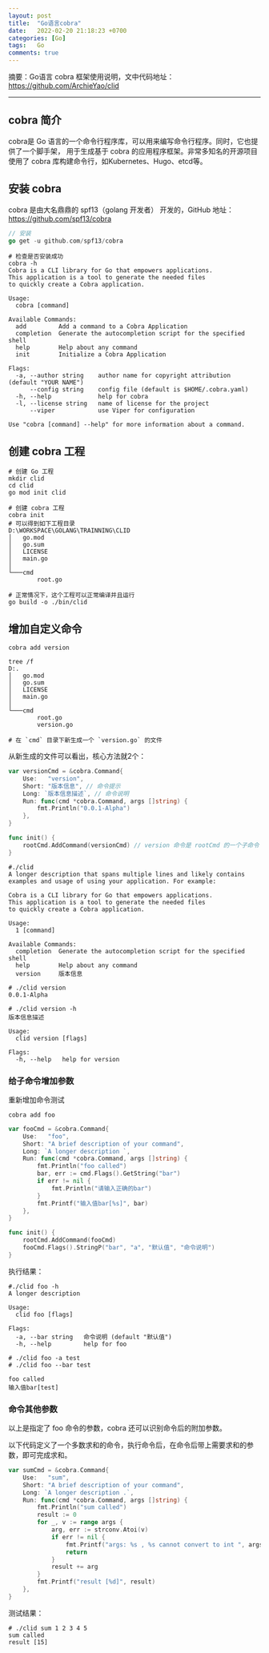 ```yaml
---
layout: post
title:  "Go语言cobra"
date:   2022-02-20 21:18:23 +0700
categories: [Go]
tags:   Go
comments: true
---
```


摘要：Go语言 cobra 框架使用说明，文中代码地址： https://github.com/ArchieYao/clid

------

## cobra 简介
cobra是 Go 语言的一个命令行程序库，可以用来编写命令行程序。同时，它也提供了一个脚手架， 用于生成基于 cobra 的应用程序框架。非常多知名的开源项目使用了 cobra 库构建命令行，如Kubernetes、Hugo、etcd等。

## 安装 cobra

cobra 是由大名鼎鼎的 spf13（golang 开发者） 开发的，GitHub 地址：https://github.com/spf13/cobra

``` go
// 安装
go get -u github.com/spf13/cobra
```

``` shell
# 检查是否安装成功
cobra -h
Cobra is a CLI library for Go that empowers applications.
This application is a tool to generate the needed files
to quickly create a Cobra application.

Usage:
  cobra [command]

Available Commands:
  add         Add a command to a Cobra Application
  completion  Generate the autocompletion script for the specified shell
  help        Help about any command
  init        Initialize a Cobra Application

Flags:
  -a, --author string    author name for copyright attribution (default "YOUR NAME")
      --config string    config file (default is $HOME/.cobra.yaml)
  -h, --help             help for cobra
  -l, --license string   name of license for the project
      --viper            use Viper for configuration

Use "cobra [command] --help" for more information about a command.
```

## 创建 cobra 工程

``` shell
# 创建 Go 工程
mkdir clid
cd clid
go mod init clid

# 创建 cobra 工程
cobra init
# 可以得到如下工程目录
D:\WORKSPACE\GOLANG\TRAINNING\CLID
│   go.mod
│   go.sum
│   LICENSE
│   main.go
│
└───cmd
        root.go

# 正常情况下，这个工程可以正常编译并且运行
go build -o ./bin/clid
```

## 增加自定义命令

``` shell
cobra add version

tree /f
D:.
│   go.mod
│   go.sum
│   LICENSE
│   main.go
│
└───cmd
        root.go
        version.go

# 在 `cmd` 目录下新生成一个 `version.go` 的文件
```

从新生成的文件可以看出，核心方法就2个：

``` go
var versionCmd = &cobra.Command{
	Use:   "version",
	Short: "版本信息", // 命令提示
	Long: `版本信息描述`, // 命令说明
	Run: func(cmd *cobra.Command, args []string) {
		fmt.Println("0.0.1-Alpha")
	},
}

func init() {
	rootCmd.AddCommand(versionCmd) // version 命令是 rootCmd 的一个子命令
}
```

``` shell
#./clid
A longer description that spans multiple lines and likely contains
examples and usage of using your application. For example:

Cobra is a CLI library for Go that empowers applications.
This application is a tool to generate the needed files
to quickly create a Cobra application.

Usage:
  1 [command]

Available Commands:
  completion  Generate the autocompletion script for the specified shell
  help        Help about any command
  version     版本信息

```

``` shell
# ./clid version
0.0.1-Alpha
```

``` shell
# ./clid version -h
版本信息描述

Usage:
  clid version [flags]

Flags:
  -h, --help   help for version
```

### 给子命令增加参数

重新增加命令测试

``` shell
cobra add foo
```

``` go
var fooCmd = &cobra.Command{
	Use:   "foo",
	Short: "A brief description of your command",
	Long: `A longer description `,
	Run: func(cmd *cobra.Command, args []string) {
		fmt.Println("foo called")
		bar, err := cmd.Flags().GetString("bar")
		if err != nil {
			fmt.Println("请输入正确的bar")
		}
		fmt.Printf("输入值bar[%s]", bar)
	},
}

func init() {
	rootCmd.AddCommand(fooCmd)
	fooCmd.Flags().StringP("bar", "a", "默认值", "命令说明")
}
```

执行结果：

``` shell
#./clid foo -h
A longer description 

Usage:
  clid foo [flags]

Flags:
  -a, --bar string   命令说明 (default "默认值")
  -h, --help         help for foo
```

``` shell
# ./clid foo -a test
# ./clid foo --bar test 

foo called
输入值bar[test]
```

### 命令其他参数

以上是指定了 foo 命令的参数，cobra 还可以识别命令后的附加参数。

以下代码定义了一个多数求和的命令，执行命令后，在命令后带上需要求和的参数，即可完成求和。

``` go
var sumCmd = &cobra.Command{
	Use:   "sum",
	Short: "A brief description of your command",
	Long: `A longer description .`,
	Run: func(cmd *cobra.Command, args []string) {
		fmt.Println("sum called")
		result := 0
		for _, v := range args {
			arg, err := strconv.Atoi(v)
			if err != nil {
				fmt.Printf("args: %s , %s cannot convert to int ", args, v)
				return
			}
			result += arg
		}
		fmt.Printf("result [%d]", result)
	},
}
```

测试结果：

``` shell
# ./clid sum 1 2 3 4 5
sum called
result [15]
```
